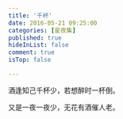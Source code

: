 ```yaml
---
title: '千杯'
date: 2016-05-21 09:25:00
categories: [星夜集]
published: true
hideInList: false
comment: true 
isTop: false

---
```


酒逢知己千杯少，若想醉时一杯倒。

又是一夜一夜少，无花有酒催人老。

